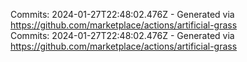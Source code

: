 Commits: 2024-01-27T22:48:02.476Z - Generated via https://github.com/marketplace/actions/artificial-grass
<br>
Commits: 2024-01-27T22:48:02.476Z - Generated via https://github.com/marketplace/actions/artificial-grass
<br>
